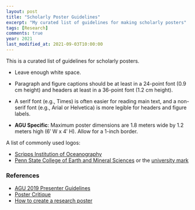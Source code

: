 ```yaml
---
layout: post
title: "Scholarly Poster Guidelines"
excerpt: "My curated list of guidelines for making scholarly posters"
tags: [Research]
comments: true
year: 2021
last_modified_at: 2021-09-03T10:00:00
---
```


This is a curated list of guidelines for scholarly posters.

- Leave enough white space.

- Paragraph and figure captions should be at least in a 24-point font (0.9 cm height) and headers at least in a 36-point font (1.2 cm height).
- A serif font (e.g., Times) is often easier for reading main text, and a non-serif font (e.g., Arial or Helvetica) is more legible for headers and figure labels.
- **AGU Specific**: Maximum poster dimensions are 1.8 meters wide by 1.2 meters high (6′ W x 4′ H). Allow for a 1-inch border.

A list of commonly used logos:

- [Scripps Institution of Oceanography](https://scripps.ucsd.edu/portal/employee-resources/scripps-oceanography-brand-guidelines)
- [Penn State College of Earth and Mineral Sciences](https://www.ems.psu.edu/resources-faculty-and-staff/marketing-and-communications) or the [university mark](https://www.ems.psu.edu/resources-faculty-and-staff/marketing-and-communications)

### References

- [AGU 2019 Presenter Guidelines](https://www.agu.org/Fall-Meeting-2019/Pages/Presenter-Guidelines)
- [Poster Critique](http://betterposters.blogspot.com/2011/04/critique-breast-cancer-inhibition.html)
- [How to create a research poster](https://guides.nyu.edu/posters)

